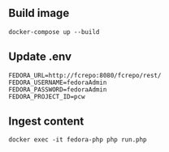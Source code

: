 ## Build image
```
docker-compose up --build
```

## Update .env
```
FEDORA_URL=http://fcrepo:8080/fcrepo/rest/
FEDORA_USERNAME=fedoraAdmin
FEDORA_PASSWORD=fedoraAdmin
FEDORA_PROJECT_ID=pcw
```

## Ingest content
```
docker exec -it fedora-php php run.php
```
